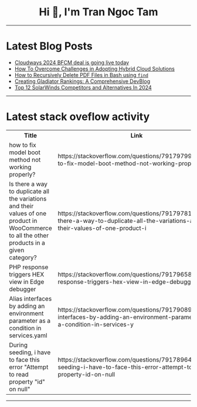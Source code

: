 <h1 align="center">Hi 👋, I'm Tran Ngoc Tam</h1>

---

# Latest Blog Posts 
<!-- BLOG-POST-LIST:START -->
- [Cloudways 2024 BFCM deal is going live today](https://dev.to/shariq_kazmi_a10e84058686/cloudways-2024-bfcm-deal-is-going-live-today-2ej5)
- [How To Overcome Challenges in Adopting Hybrid Cloud Solutions](https://dev.to/leoarthur01/how-to-overcome-challenges-in-adopting-hybrid-cloud-solutions-52la)
- [How to Recursively Delete PDF Files in Bash using `find`](https://dev.to/pkutaj/how-to-recursively-delete-pdf-files-in-bash-26nk)
- [Creating Gladiator Rankings: A Comprehensive DevBlog](https://dev.to/gladiatorsbattle/creating-gladiator-rankings-a-comprehensive-devblog-for-devto-4b11)
- [Top 12 SolarWinds Competitors and Alternatives In 2024](https://dev.to/uptrace/top-12-solarwinds-competitors-and-alternatives-in-2024-8lj)
<!-- BLOG-POST-LIST:END -->

---

# Latest stack oveflow activity
<table>
  <tr><th>Title</th><th>Link</th></tr>
  <!-- STACKOVERFLOW:START --><tr><td>how to fix model boot method not working properly?</td><td>https://stackoverflow.com/questions/79179799/how-to-fix-model-boot-method-not-working-properly</td></tr><tr><td>Is there a way to duplicate all the variations and their values of one product in WooCommerce to all the other products in a given category?</td><td>https://stackoverflow.com/questions/79179781/is-there-a-way-to-duplicate-all-the-variations-and-their-values-of-one-product-i</td></tr><tr><td>PHP response triggers HEX view in Edge debugger</td><td>https://stackoverflow.com/questions/79179658/php-response-triggers-hex-view-in-edge-debugger</td></tr><tr><td>Alias interfaces by adding an environment parameter as a condition in services.yaml</td><td>https://stackoverflow.com/questions/79179089/alias-interfaces-by-adding-an-environment-parameter-as-a-condition-in-services-y</td></tr><tr><td>During seeding, i have to face this error &quot;Attempt to read property &quot;id&quot; on null&quot;</td><td>https://stackoverflow.com/questions/79178964/during-seeding-i-have-to-face-this-error-attempt-to-read-property-id-on-null</td></tr><!-- STACKOVERFLOW:END -->
</table>

---


